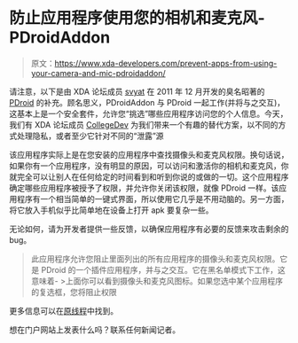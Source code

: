 # 防止应用程序使用您的相机和麦克风- PDroidAddon

> 原文：<https://www.xda-developers.com/prevent-apps-from-using-your-camera-and-mic-pdroidaddon/>

请注意，以下是由 XDA 论坛成员 [svyat](http://forum.xda-developers.com/member.php?u=2605967) 在 2011 年 12 月开发的臭名昭著的 [PDroid](http://www.xda-developers.com/android/pdroid-the-better-privacy-protection/) 的补充。顾名思义，PDroidAddon 与 PDroid 一起工作(并将与之交互)，这基本上是一个安全套件，允许您“挑选”哪些应用程序访问您的个人信息。今天，我们有 XDA 论坛成员 [CollegeDev](http://forum.xda-developers.com/member.php?u=4711230) 为我们带来一个有趣的替代方案，以不同的方式处理隐私，或者至少它针对不同的“泄露”源

该应用程序实际上是在您安装的应用程序中查找摄像头和麦克风权限。换句话说，如果你有一个应用程序，没有明显的原因，可以访问和激活你的相机和麦克风，你就完全可以让别人在任何给定的时间看到和听到你说的或做的一切。这个应用程序确定哪些应用程序被授予了权限，并允许你关闭该权限，就像 PDroid 一样。该应用程序有一个相当简单的一键式界面，所以使用它几乎是不用动脑的。另一方面，将它放入手机似乎比简单地在设备上打开 apk 要复杂一些。

无论如何，请为开发者提供一些反馈，以确保应用程序有必要的反馈来攻击剩余的 bug。

> 此应用程序允许您阻止里面列出的所有应用程序的摄像头和麦克风权限。它是 PDroid 的一个插件应用程序，并与之交互。它在黑名单模式下工作，这意味着- >上面你可以看到摄像头和麦克风图标。如果您选中某个应用程序的复选框，您将阻止权限

更多信息可以在[原线程](http://forum.xda-developers.com/showthread.php?t=1794411)中找到。

想在门户网站上发表什么吗？联系任何新闻记者。